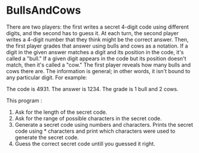 # BullsAndCows

There are two players: the first writes a secret 4-digit code using different digits, and the second has to guess it. At each turn, the second player writes a 4-digit number that they think might be the correct answer. Then, the first player grades that answer using bulls and cows as a notation. If a digit in the given answer matches a digit and its position in the code, it's called a "bull." If a given digit appears in the code but its position doesn't match, then it's called a "cow." The first player reveals how many bulls and cows there are. The information is general; in other words, it isn't bound to any particular digit. For example:

The code is 4931.
The answer is 1234.
The grade is 1 bull and 2 cows.

This program : 
1. Ask for the length of the secret code.
2. Ask for the range of possible characters in the secret code.
3. Generate a secret code using numbers and characters. Prints the secret code using * characters and print which characters were used to generate the secret code.
4. Guess the correct secret code untill you guessed it right.
